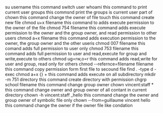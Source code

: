 su  username this command switch user
whoami this command to print current user
groups this commsnd print the groups is current user part of
chown this command change the owner of file
touch this command create new file
chmod u+x filename this command to adds execute permission to the owner of the file
chmod 754 filename this command adds execute permission to the owner and the group owner, and read permission to other users
chmod a+x filename this command adds execution permission to the owner, the group owner and the other useris
chmod 007 filename this comand adds full permission to user only
chmod 753 filename this command adds full permission to user and read,execute for group and write,execute to others
chmod ug=rw,o=r this command adds read,write for user and group, read only for others
chmod --refernce=filename filename this command copy permission form first file to secound file
find . -type d -exec chmod a+x {} + this command adds execute on all subdirectory
mkdir -m 751 directory this command create directory with permission
chgrp school filename this command change group owner
chown vincent:staff * this command change owner and group owner of all contant in current directory
chown -h vincent:staff _hello this command change the owner and group owner of symbolic file only
chown --from=guillaume vincent hello this command change the owner if the owner file like condation
